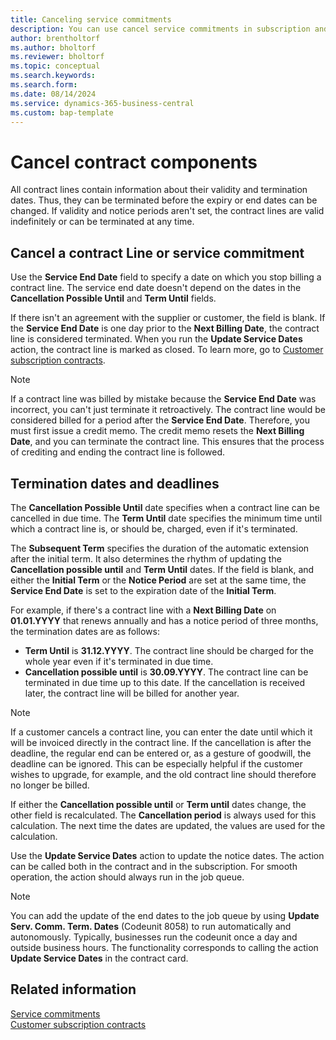 ```yaml
---
title: Canceling service commitments
description: You can use cancel service commitments in subscription and recurring billing.
author: brentholtorf
ms.author: bholtorf
ms.reviewer: bholtorf
ms.topic: conceptual
ms.search.keywords: 
ms.search.form: 
ms.date: 08/14/2024
ms.service: dynamics-365-business-central
ms.custom: bap-template
---
```


# Cancel contract components

All contract lines contain information about their validity and termination dates. Thus, they can be terminated before the expiry or end dates can be changed. If validity and notice periods aren't set, the contract lines are valid indefinitely or can be terminated at any time.

## Cancel a contract Line or service commitment

Use the **Service End Date** field to specify a date on which you stop billing a contract line. The service end date doesn't depend on the dates in the **Cancellation Possible Until** and **Term Until** fields.

If there isn't an agreement with the supplier or customer, the field is blank. If the **Service End Date** is one day prior to the **Next Billing Date**, the contract line is considered terminated. When you run the **Update Service Dates** action, the contract line is marked as closed. To learn more, go to [Customer subscription contracts](customer-contracts.md#customer-contracts).

> [!NOTE]
> If a contract line was billed by mistake because the **Service End Date** was incorrect, you can't just terminate it retroactively. The contract line would be considered billed for a period after the **Service End Date**. Therefore, you must first issue a credit memo. The credit memo resets the **Next Billing Date**, and you can terminate the contract line. This ensures that the process of crediting and ending the contract line is followed.

## Termination dates and deadlines

The **Cancellation Possible Until** date specifies when a contract line can be cancelled in due time. The **Term Until** date specifies the minimum time until which a contract line is, or should be, charged, even if it's terminated.

The **Subsequent Term** specifies the duration of the automatic extension after the initial term. It also determines the rhythm of updating the **Cancellation possible until** and **Term Until** dates. If the field is blank, and either the **Initial Term** or the **Notice Period** are set at the same time, the **Service End Date** is set to the expiration date of the **Initial Term**.

For example, if there's a contract line with a **Next Billing Date** on **01.01.YYYY** that renews annually and has a notice period of three months, the termination dates are as follows:

* **Term Until** is **31.12.YYYY**. The contract line should be charged for the whole year even if it's terminated in due time.
* **Cancellation possible until** is **30.09.YYYY**. The contract line can be terminated in due time up to this date. If the cancellation is received later, the contract line will be billed for another year.

> [!NOTE]
> If a customer cancels a contract line, you can enter the date until which it will be invoiced directly in the contract line. If the cancellation is after the deadline, the regular end can be entered or, as a gesture of goodwill, the deadline can be ignored. This can be especially helpful if the customer wishes to upgrade, for example, and the old contract line should therefore no longer be billed.

If either the **Cancellation possible until** or **Term until** dates change, the other field is recalculated. The **Cancellation period** is always used for this calculation. The next time the dates are updated, the values are used for the calculation.

Use the **Update Service Dates** action to update the notice dates. The action can be called both in the contract and in the subscription. For smooth operation, the action should always run in the job queue.

> [!NOTE]
> You can add the update of the end dates to the job queue by using **Update Serv. Comm. Term. Dates** (Codeunit 8058) to run automatically and autonomously. Typically, businesses run the codeunit once a day and outside business hours. The functionality corresponds to calling the action **Update Service Dates** in the contract card.

## Related information

[Service commitments](so-service-commitments.md)  
[Customer subscription contracts](customer-contracts.md)  
